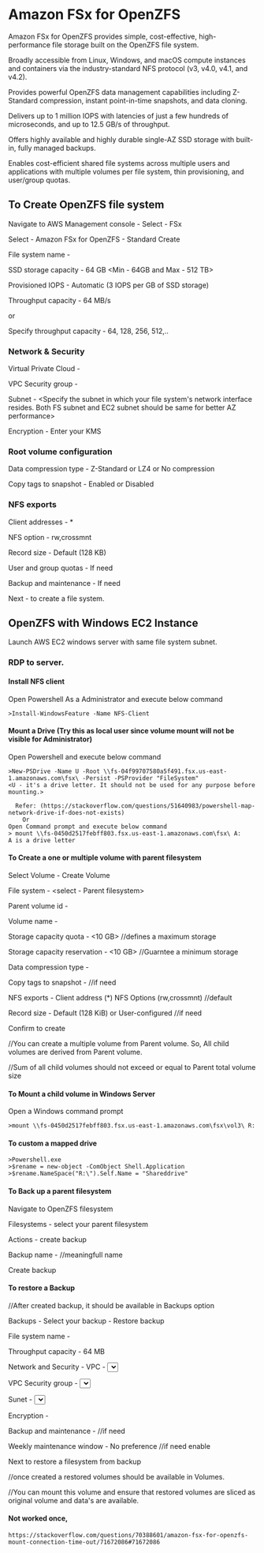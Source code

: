 # Amazon FSx for OpenZFS 

Amazon FSx for OpenZFS provides simple, cost-effective, high-performance file storage built on the OpenZFS file system. 

Broadly accessible from Linux, Windows, and macOS compute instances and containers via the industry-standard NFS protocol (v3, v4.0, v4.1, and v4.2). 

Provides powerful OpenZFS data management capabilities including Z-Standard compression, instant point-in-time snapshots, and data cloning. 

Delivers up to 1 million IOPS with latencies of just a few hundreds of microseconds, and up to 12.5 GB/s of throughput. 

Offers highly available and highly durable single-AZ SSD storage with built-in, fully managed backups. 

Enables cost-efficient shared file systems across multiple users and applications with multiple volumes per file system, thin provisioning, and user/group quotas. 

## To Create OpenZFS file system 

Navigate to AWS Management console - Select - FSx 

Select - Amazon FSx for OpenZFS - Standard Create 

File system name - <meaningful-name> 

SSD storage capacity - 64 GB <Min - 64GB and Max - 512 TB> 

Provisioned IOPS - Automatic (3 IOPS per GB of SSD storage) 

Throughput capacity - 64 MB/s 

or 

Specify throughput capacity - 64, 128, 256, 512,.. 

### Network & Security 

Virtual Private Cloud - <Your VPC> 

VPC Security group - <Your Security group> 

Subnet - <Specify the subnet in which your file system's network interface resides. Both FS subnet and EC2 subnet should be same for better AZ performance> 

Encryption - Enter your KMS 

### Root volume configuration 

Data compression type - Z-Standard or LZ4 or No compression 

Copy tags to snapshot - Enabled or Disabled 

### NFS exports 

Client addresses - * 

NFS option - rw,crossmnt 

Record size - Default (128 KB) 

User and group quotas - If need 

Backup and maintenance - If need 

Next - to create a file system. 

  
## OpenZFS with Windows EC2 Instance 

Launch AWS EC2 windows server with same file system subnet. 

### RDP to server. 

#### Install NFS client 

Open Powershell As a Administrator and execute below command 

    >Install-WindowsFeature -Name NFS-Client 

#### Mount a Drive (Try this as local user since volume mount will not be visible for Administrator) 

Open Powershell and execute below command 

    >New-PSDrive -Name U -Root \\fs-04f99707580a5f491.fsx.us-east-1.amazonaws.com\fsx\ -Persist -PSProvider "FileSystem" 
    <U - it's a drive letter. It should not be used for any purpose before mounting.> 

      Refer: (https://stackoverflow.com/questions/51640983/powershell-map-network-drive-if-does-not-exists) 
        Or 
    Open Command prompt and execute below command 
    > mount \\fs-0450d2517febff803.fsx.us-east-1.amazonaws.com\fsx\ A: 
    A is a drive letter 

#### To Create a one or multiple volume with parent filesystem 

Select Volume - Create Volume 

File system - <select - Parent filesystem> 

Parent volume id - <Parent volume id> 

Volume name - <vol1> 

Storage capacity quota - <10 GB> //defines a maximum storage 

Storage capacity reservation - <10 GB> //Guarntee a minimum storage 

Data compression type - <No compression> 

Copy tags to snapshot - <Enabled> //if need 

NFS exports - Client address (*) NFS Options (rw,crossmnt)	//default 

Record size - Default (128 KiB) or User-configured //if need 

Confirm to create 

//You can create a multiple volume from Parent volume. So, All child volumes are derived from Parent volume. 

//Sum of all child volumes should not exceed or equal to Parent total volume size 

#### To Mount a child volume in Windows Server 

Open a Windows command prompt 

    >mount \\fs-0450d2517febff803.fsx.us-east-1.amazonaws.com\fsx\vol3\ R: 

#### To custom a mapped drive 

    >Powershell.exe 
    >$rename = new-object -ComObject Shell.Application 
    >$rename.NameSpace("R:\").Self.Name = "Shareddrive" 

#### To Back up a parent filesystem 

Navigate to OpenZFS filesystem 

Filesystems - select your parent filesystem 

Actions - create backup 

Backup name - <zfs-backup> //meaningfull name 

Create backup 

#### To restore a Backup 

//After created backup, it should be available in Backups option 

Backups - Select your backup - Restore backup 

File system name - <RestoredFilesystem> 

Throughput capacity - 64 MB 

Network and Security - VPC - <Select your VPC> 

VPC Security group - <Select your Security group> 

Sunet - <Select your subnet> 

Encryption - <Encryption key> 

Backup and maintenance - <Enabled> //if need 

Weekly maintenance window - No preference //if need enable 

Next to restore a filesystem from backup 

//once created a restored volumes should be available in Volumes. 

//You can mount this volume and ensure that restored volumes are sliced as original volume and data's are available. 

 
#### Not worked once, 

    https://stackoverflow.com/questions/70388601/amazon-fsx-for-openzfs-mount-connection-time-out/71672086#71672086 

 
